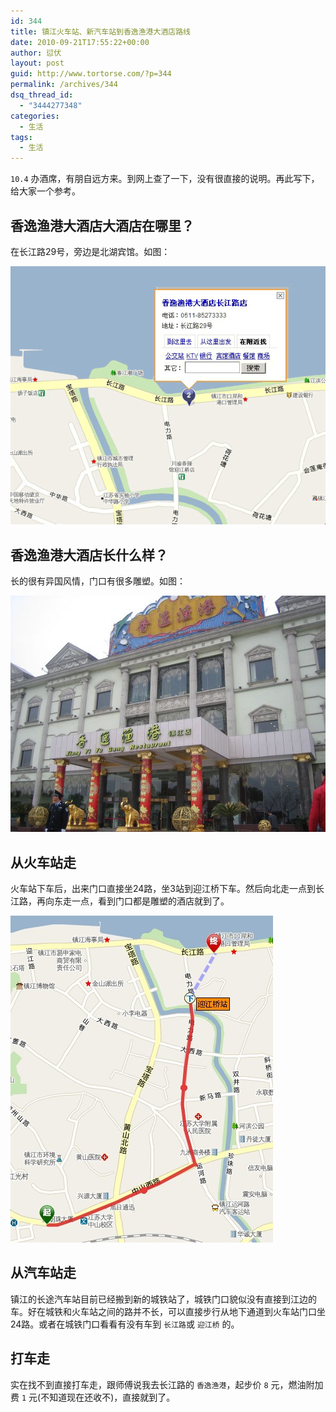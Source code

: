 ```yaml
---
id: 344
title: 镇江火车站、新汽车站到香逸渔港大酒店路线
date: 2010-09-21T17:55:22+00:00
author: 愆伏
layout: post
guid: http://www.tortorse.com/?p=344
permalink: /archives/344
dsq_thread_id:
  - "3444277348"
categories:
  - 生活
tags:
  - 生活
---
```

`10.4` 办酒席，有朋自远方来。到网上查了一下，没有很直接的说明。再此写下，给大家一个参考。

## 香逸渔港大酒店大酒店在哪里？

在长江路29号，旁边是北湖宾馆。如图：

![loacate](/wp-content/uploads/2010/09/xiangyiyugang.gif)


## 香逸渔港大酒店长什么样？

长的很有异国风情，门口有很多雕塑。如图：

![restaurant](/wp-content/uploads/2010/09/xiangyiyugang_1.jpg)

## 从火车站走

火车站下车后，出来门口直接坐24路，坐3站到迎江桥下车。然后向北走一点到长江路，再向东走一点，看到门口都是雕塑的酒店就到了。

![path](/wp-content/uploads/2010/09/24lu.jpg)


## 从汽车站走

镇江的长途汽车站目前已经搬到新的城铁站了，城铁门口貌似没有直接到江边的车。好在城铁和火车站之间的路并不长，可以直接步行从地下通道到火车站门口坐24路。或者在城铁门口看看有没有车到 `长江路`或 `迎江桥` 的。

## 打车走

实在找不到直接打车走，跟师傅说我去长江路的 `香逸渔港`，起步价 `8` 元，燃油附加费 `1` 元(不知道现在还收不)，直接就到了。